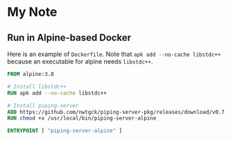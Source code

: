 # My Note

## Run in Alpine-based Docker

Here is an example of `Dockerfile`. Note that `apk add --no-cache libstdc++` because an executable for alpine needs `libstdc++`.

```Dockerfile
FROM alpine:3.8

# Install libstdc++ 
RUN apk add --no-cache libstdc++

# Install piping-server
ADD https://github.com/nwtgck/piping-server-pkg/releases/download/v0.7.0-1/piping-server-alpine /usr/local/bin
RUN chmod +x /usr/local/bin/piping-server-alpine

ENTRYPOINT [ "piping-server-alpine" ]
```

